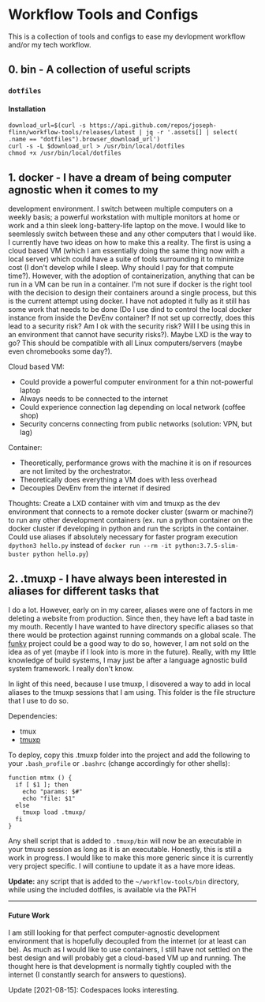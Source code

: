 # Workflow Tools and Configs

This is a collection of tools and configs to ease my devlopment workflow and/or
my tech workflow.

## 0. bin - A collection of useful scripts

### `dotfiles`
#### Installation
```
download_url=$(curl -s https://api.github.com/repos/joseph-flinn/workflow-tools/releases/latest | jq -r '.assets[] | select( .name == "dotfiles").browser_download_url')
curl -s -L $download_url > /usr/bin/local/dotfiles
chmod +x /usr/bin/local/dotfiles
```

## 1. docker - I have a dream of being computer agnostic when it comes to my
development environment. I switch between multiple computers on a weekly basis; 
a powerful workstation with multiple monitors at home or work and a thin sleek
long-battery-life laptop on the move. I would like to seemlessly switch between
these and any other computers that I would like. I currently have two ideas on 
how to make this a reality. The first is using a cloud based VM (which I am 
essentially doing the same thing now with a local server) which could have a 
suite of tools surrounding it to minimize cost (I don't develop while I sleep. 
Why should I pay for that compute time?). However, with the adoption of 
containerization, anything that can be run in a VM can be run in a container. 
I'm not sure if docker is the right tool with the decision to design their 
containers around a single process, but this is the current attempt using 
docker. I have not adopted it fully as it still has some work that needs to be 
done (Do I use dind to control the local docker instance from inside the DevEnv 
container? If not set up correctly, does this lead to a security risk? Am I ok 
with the security risk? Will I be using this in an environment that cannot have 
security risks?). Maybe LXD is the way to go? This should be compatible with all
Linux computers/servers (maybe even chromebooks some day?).

Cloud based VM:
- Could provide a powerful computer environment for a thin not-powerful laptop
- Always needs to be connected to the internet
- Could experience connection lag depending on local network (coffee shop)
- Security concerns connecting from public networks (solution: VPN, but lag)

Container:
- Theoretically, performance grows with the machine it is on if resources are
not limited by the orchestrator.
- Theoretically does everything a VM does with less overhead
- Decouples DevEnv from the internet if desired

Thoughts: Create a LXD container with vim and tmuxp as the dev environment that
connects to a remote docker cluster (swarm or machine?) to run any other 
development containers (ex. run a python container on the docker cluster if
developing in python and run the scripts in the container. Could use aliases if
absolutely necessary for faster program execution `dpython3 hello.py` instead of 
`docker run --rm -it python:3.7.5-slim-buster python hello.py`)

## 2. .tmuxp - I have always been interested in aliases for different tasks that
I do a lot. However, early on in my career, aliases were one of factors in me
deleting a website from production. Since then, they have left a bad taste in my
mouth. Recently I have wanted to have directory specific aliases so that there 
would be protection against running commands on a global scale. The 
[funky](https://github.com/bbugyi200/funky) project could be a good way to do so,
however, I am not sold on the idea as of yet (maybe if I look into is more in the 
future). Really, with my little knowledge of build systems, I may just be after a
language agnostic build system framework. I really don't know.

In light of this need, because I use tmuxp, I disovered a way to add in local 
aliases to the tmuxp sessions that I am using. This folder is the file structure
that I use to do so. 

Dependencies:
- tmux
- [tmuxp](https://github.com/tmux-python/tmuxp)

To deploy, copy this .tmuxp folder into the project and add
the following to your `.bash_profile` or `.bashrc` (change accordingly for other
shells):
```
function mtmx () {
  if [ $1 ]; then
    echo "params: $#"
    echo "file: $1"
  else
    tmuxp load .tmuxp/
  fi
}
```

Any shell script that is added to `.tmuxp/bin` will now be an executable in your
tmuxp session as long as it is an executable. Honestly, this is still a work in 
progress. I would like to make this more generic since it is currently very project 
specific. I will contiune to update it as a have more ideas.

**Update:** any script that is added to the `~/workflow-tools/bin` directory, while 
using the included dotfiles, is available via the PATH


--- 

#### Future Work

I am still looking for that perfect computer-agnostic development environment 
that is hopefully decoupled from the internet (or at least can be). As much as
I would like to use containers, I still have not settled on the best design and
will probably get a cloud-based VM up and running. The thought here is that
development is normally tightly coupled with the internet (I constantly search 
for answers to questions).

Update [2021-08-15]: Codespaces looks interesting.
